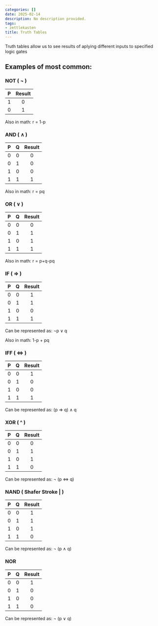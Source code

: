 ```yaml
---
categories: []
date: 2025-02-14
description: No description provided.
tags:
- zettlekasten
title: Truth Tables
---
```


Truth tables allow us to see results of aplying different inputs to specified logic gates

## Examples of most common:

### NOT ( $\lnot$ )

| P | Result |
| :-: | :-: |
|1|0|
|0|1| 

Also in math: r = 1-p

### AND ( $\land$ )

| P | Q | Result |
| :-: | :-: | :-: |
|0|0|0|
|0|1|0|
|1|0|0|
|1|1|1|

Also in math: r = pq

### OR ( $\lor$ )

| P | Q | Result |
| :-: | :-: | :-: |
|0|0|0|
|0|1|1|
|1|0|1|
|1|1|1|

Also in math: r = p+q-pq

### IF ( $\Rightarrow$ )

| P | Q | Result |
| :-: | :-: | :-: |
|0|0|1|
|0|1|1|
|1|0|0|
|1|1|1|

Can be represented as:  $\lnot$p $\lor$ q

Also in math: 1-p + pq

### IFF ( $\Leftrightarrow$ )

| P | Q | Result |
| :-: | :-: | :-: |
|0|0|1|
|0|1|0|
|1|0|0|
|1|1|1|

Can be represented as: (p $\Rightarrow$ q) $\land$ q

### XOR ( ^ )

| P | Q | Result |
| :-: | :-: | :-: |
|0|0|0|
|0|1|1|
|1|0|1|
|1|1|0|

Can be represented as: $\lnot$ (p $\Leftrightarrow$ q)

### NAND ( Shafer Stroke | )

| P | Q | Result |
| :-: | :-: | :-: |
|0|0|1|
|0|1|1|
|1|0|1|
|1|1|0|

Can be represented as:  $\lnot$ (p $\land$ q)

### NOR

| P | Q | Result |
| :-: | :-: | :-: |
|0|0|1|
|0|1|0|
|1|0|0|
|1|1|0|

Can be represented as:  $\lnot$ (p $\lor$ q)
